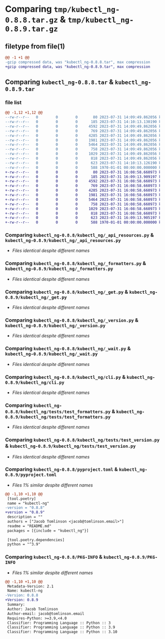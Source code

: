 # Comparing `tmp/kubectl_ng-0.8.8.tar.gz` & `tmp/kubectl_ng-0.8.9.tar.gz`

## filetype from file(1)

```diff
@@ -1 +1 @@
-gzip compressed data, was "kubectl_ng-0.8.8.tar", max compression
+gzip compressed data, was "kubectl_ng-0.8.9.tar", max compression
```

## Comparing `kubectl_ng-0.8.8.tar` & `kubectl_ng-0.8.9.tar`

### file list

```diff
@@ -1,12 +1,12 @@
--rw-r--r--   0        0        0       80 2023-07-31 14:09:49.862056 kubectl_ng-0.8.8/README.md
--rw-r--r--   0        0        0      185 2023-07-31 14:10:13.130190 kubectl_ng-0.8.8/kubectl_ng/__init__.py
--rw-r--r--   0        0        0     4592 2023-07-31 14:09:49.862056 kubectl_ng-0.8.8/kubectl_ng/_api_resources.py
--rw-r--r--   0        0        0      769 2023-07-31 14:09:49.862056 kubectl_ng-0.8.8/kubectl_ng/_formatters.py
--rw-r--r--   0        0        0     4285 2023-07-31 14:09:49.862056 kubectl_ng-0.8.8/kubectl_ng/_get.py
--rw-r--r--   0        0        0     1981 2023-07-31 14:09:49.862056 kubectl_ng-0.8.8/kubectl_ng/_version.py
--rw-r--r--   0        0        0     5464 2023-07-31 14:09:49.862056 kubectl_ng-0.8.8/kubectl_ng/_wait.py
--rw-r--r--   0        0        0      758 2023-07-31 14:09:49.862056 kubectl_ng-0.8.8/kubectl_ng/cli.py
--rw-r--r--   0        0        0     1029 2023-07-31 14:09:49.862056 kubectl_ng-0.8.8/kubectl_ng/tests/test_formatters.py
--rw-r--r--   0        0        0      818 2023-07-31 14:09:49.862056 kubectl_ng-0.8.8/kubectl_ng/tests/test_version.py
--rw-r--r--   0        0        0      623 2023-07-31 14:10:13.126190 kubectl_ng-0.8.8/pyproject.toml
--rw-r--r--   0        0        0      588 1970-01-01 00:00:00.000000 kubectl_ng-0.8.8/PKG-INFO
+-rw-r--r--   0        0        0       80 2023-07-31 16:08:58.660973 kubectl_ng-0.8.9/README.md
+-rw-r--r--   0        0        0      185 2023-07-31 16:09:13.909197 kubectl_ng-0.8.9/kubectl_ng/__init__.py
+-rw-r--r--   0        0        0     4592 2023-07-31 16:08:58.660973 kubectl_ng-0.8.9/kubectl_ng/_api_resources.py
+-rw-r--r--   0        0        0      769 2023-07-31 16:08:58.660973 kubectl_ng-0.8.9/kubectl_ng/_formatters.py
+-rw-r--r--   0        0        0     4285 2023-07-31 16:08:58.660973 kubectl_ng-0.8.9/kubectl_ng/_get.py
+-rw-r--r--   0        0        0     1981 2023-07-31 16:08:58.660973 kubectl_ng-0.8.9/kubectl_ng/_version.py
+-rw-r--r--   0        0        0     5464 2023-07-31 16:08:58.660973 kubectl_ng-0.8.9/kubectl_ng/_wait.py
+-rw-r--r--   0        0        0      758 2023-07-31 16:08:58.660973 kubectl_ng-0.8.9/kubectl_ng/cli.py
+-rw-r--r--   0        0        0     1029 2023-07-31 16:08:58.660973 kubectl_ng-0.8.9/kubectl_ng/tests/test_formatters.py
+-rw-r--r--   0        0        0      818 2023-07-31 16:08:58.660973 kubectl_ng-0.8.9/kubectl_ng/tests/test_version.py
+-rw-r--r--   0        0        0      623 2023-07-31 16:09:13.905197 kubectl_ng-0.8.9/pyproject.toml
+-rw-r--r--   0        0        0      588 1970-01-01 00:00:00.000000 kubectl_ng-0.8.9/PKG-INFO
```

### Comparing `kubectl_ng-0.8.8/kubectl_ng/_api_resources.py` & `kubectl_ng-0.8.9/kubectl_ng/_api_resources.py`

 * *Files identical despite different names*

### Comparing `kubectl_ng-0.8.8/kubectl_ng/_formatters.py` & `kubectl_ng-0.8.9/kubectl_ng/_formatters.py`

 * *Files identical despite different names*

### Comparing `kubectl_ng-0.8.8/kubectl_ng/_get.py` & `kubectl_ng-0.8.9/kubectl_ng/_get.py`

 * *Files identical despite different names*

### Comparing `kubectl_ng-0.8.8/kubectl_ng/_version.py` & `kubectl_ng-0.8.9/kubectl_ng/_version.py`

 * *Files identical despite different names*

### Comparing `kubectl_ng-0.8.8/kubectl_ng/_wait.py` & `kubectl_ng-0.8.9/kubectl_ng/_wait.py`

 * *Files identical despite different names*

### Comparing `kubectl_ng-0.8.8/kubectl_ng/cli.py` & `kubectl_ng-0.8.9/kubectl_ng/cli.py`

 * *Files identical despite different names*

### Comparing `kubectl_ng-0.8.8/kubectl_ng/tests/test_formatters.py` & `kubectl_ng-0.8.9/kubectl_ng/tests/test_formatters.py`

 * *Files identical despite different names*

### Comparing `kubectl_ng-0.8.8/kubectl_ng/tests/test_version.py` & `kubectl_ng-0.8.9/kubectl_ng/tests/test_version.py`

 * *Files identical despite different names*

### Comparing `kubectl_ng-0.8.8/pyproject.toml` & `kubectl_ng-0.8.9/pyproject.toml`

 * *Files 1% similar despite different names*

```diff
@@ -1,10 +1,10 @@
 [tool.poetry]
 name = "kubectl-ng"
-version = "0.8.8"
+version = "0.8.9"
 description = ""
 authors = ["Jacob Tomlinson <jacob@tomlinson.email>"]
 readme = "README.md"
 packages = [{include = "kubectl_ng"}]
 
 [tool.poetry.dependencies]
 python = "^3.9"
```

### Comparing `kubectl_ng-0.8.8/PKG-INFO` & `kubectl_ng-0.8.9/PKG-INFO`

 * *Files 1% similar despite different names*

```diff
@@ -1,10 +1,10 @@
 Metadata-Version: 2.1
 Name: kubectl-ng
-Version: 0.8.8
+Version: 0.8.9
 Summary: 
 Author: Jacob Tomlinson
 Author-email: jacob@tomlinson.email
 Requires-Python: >=3.9,<4.0
 Classifier: Programming Language :: Python :: 3
 Classifier: Programming Language :: Python :: 3.9
 Classifier: Programming Language :: Python :: 3.10
```

